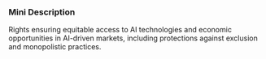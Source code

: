 ### Mini Description

Rights ensuring equitable access to AI technologies and economic opportunities in AI-driven markets, including protections against exclusion and monopolistic practices.
